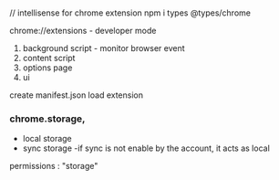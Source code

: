#

// intellisense for chrome extension
npm i types @types/chrome

chrome://extensions - developer mode

1. background script - monitor browser event
2. content script
3. options page
4. ui

create manifest.json
load extension

### chrome.storage,

- local storage
- sync storage -if sync is not enable by the account, it acts as local

permissions : "storage"
